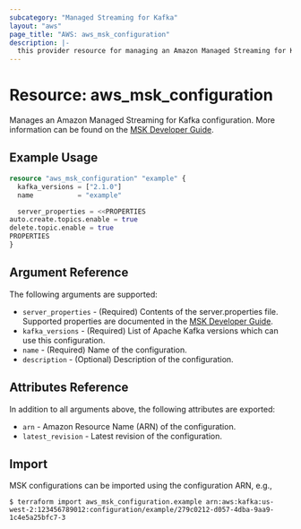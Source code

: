 ```yaml
---
subcategory: "Managed Streaming for Kafka"
layout: "aws"
page_title: "AWS: aws_msk_configuration"
description: |-
  this provider resource for managing an Amazon Managed Streaming for Kafka configuration
---
```


# Resource: aws_msk_configuration

Manages an Amazon Managed Streaming for Kafka configuration. More information can be found on the [MSK Developer Guide](https://docs.aws.amazon.com/msk/latest/developerguide/msk-configuration.html).

## Example Usage

```terraform
resource "aws_msk_configuration" "example" {
  kafka_versions = ["2.1.0"]
  name           = "example"

  server_properties = <<PROPERTIES
auto.create.topics.enable = true
delete.topic.enable = true
PROPERTIES
}
```

## Argument Reference

The following arguments are supported:

* `server_properties` - (Required) Contents of the server.properties file. Supported properties are documented in the [MSK Developer Guide](https://docs.aws.amazon.com/msk/latest/developerguide/msk-configuration-properties.html).
* `kafka_versions` - (Required) List of Apache Kafka versions which can use this configuration.
* `name` - (Required) Name of the configuration.
* `description` - (Optional) Description of the configuration.

## Attributes Reference

In addition to all arguments above, the following attributes are exported:

* `arn` - Amazon Resource Name (ARN) of the configuration.
* `latest_revision` - Latest revision of the configuration.

## Import

MSK configurations can be imported using the configuration ARN, e.g.,

```
$ terraform import aws_msk_configuration.example arn:aws:kafka:us-west-2:123456789012:configuration/example/279c0212-d057-4dba-9aa9-1c4e5a25bfc7-3
```

